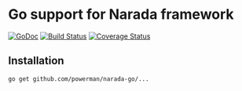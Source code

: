 # Go support for Narada framework

[![GoDoc](https://godoc.org/github.com/powerman/narada-go/narada?status.svg)](http://godoc.org/github.com/powerman/narada-go/narada) [![Build Status](https://travis-ci.org/powerman/narada-go.svg)](https://travis-ci.org/powerman/narada-go) [![Coverage Status](https://coveralls.io/repos/powerman/narada-go/badge.svg?branch=master&service=github)](https://coveralls.io/github/powerman/narada-go?branch=master)

## Installation

```sh
go get github.com/powerman/narada-go/...
```
